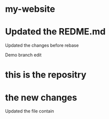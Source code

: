 # my-website
# Updated the REDME.md

Updated the changes before rebase

Demo branch edit 

# this is the repositry

# the new changes
Updated the file contain